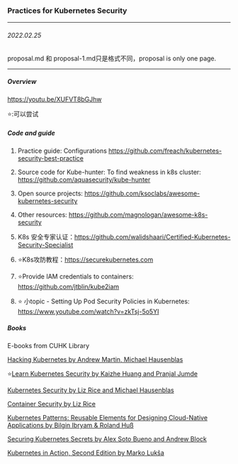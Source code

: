 ### Practices for Kubernetes Security

*****

###### 2022.02.25

proposal.md 和 proposal-1.md只是格式不同，proposal is only one page.

*****

##### Overview

https://youtu.be/XUFVT8bGJhw

:star::可以尝试​

##### Code and guide

1. Practice guide: Configurations https://github.com/freach/kubernetes-security-best-practice

2. Source code for Kube-hunter: To find weakness in k8s cluster: https://github.com/aquasecurity/kube-hunter
3. Open source projects: https://github.com/ksoclabs/awesome-kubernetes-security

4. Other resources: https://github.com/magnologan/awesome-k8s-security
5. K8s 安全专家认证：https://github.com/walidshaari/Certified-Kubernetes-Security-Specialist
6. :star:K8s攻防教程：https://securekubernetes.com
7. :star:Provide IAM credentials to containers: https://github.com/jtblin/kube2iam
8. :star: 小topic - Setting Up Pod Security Policies in Kubernetes: https://www.youtube.com/watch?v=zkTsj-5o5YI

##### Books

E-books from CUHK Library

[Hacking Kubernetes by Andrew Martin, Michael Hausenblas](https://learning.oreilly.com/library/view/hacking-kubernetes/9781492081722/)

:star:[Learn Kubernetes Security by Kaizhe Huang and Pranjal Jumde](https://www.amazon.com/Learn-Kubernetes-Security-orchestrate-microservices-ebook/dp/B087Q9G51R)

[Kubernetes Security by Liz Rice and Michael Hausenblas](https://info.aquasec.com/kubernetes-security)

[Container Security by Liz Rice](https://containersecurity.tech/)

[Kubernetes Patterns: Reusable Elements for Designing Cloud-Native Applications by Bilgin Ibryam & Roland Huß](https://www.redhat.com/cms/managed-files/cm-oreilly-kubernetes-patterns-ebook-f19824-201910-en.pdf)

[Securing Kubernetes Secrets by Alex Soto Bueno and Andrew Block](https://www.manning.com/books/securing-kubernetes-secrets)

[Kubernetes in Action, Second Edition by Marko Lukša](https://www.manning.com/books/kubernetes-in-action-second-edition)